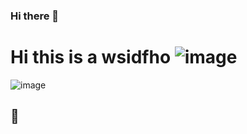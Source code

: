 ### Hi there 👋
# Hi this is a wsidfho  ![image](https://user-images.githubusercontent.com/39233077/119437398-08bf7180-bcec-11eb-8320-1d828e050e04.png)
![image](https://user-images.githubusercontent.com/39233077/119438131-83d55780-bced-11eb-8830-2e689d9019b7.png)


## 👋

<!--
**farshidjamali/farshidjamali** is a ✨ _special_ ✨ repository because its `README.md` (this file) appears on your GitHub profile.

Here are some ideas to get you started:

- 🔭 I’m currently working on ...
- 🌱 I’m currently learning ...
- 👯 I’m looking to collaborate on ...
- 🤔 I’m looking for help with ...
- 💬 Ask me about ...
- 📫 How to reach me: ...
- 😄 Pronouns: ...
- ⚡ Fun fact: ...
![image](https://user-images.githubusercontent.com/39233077/119437142-846cee80-bceb-11eb-84b3-b49f7da2f734.png)
![image](https://user-images.githubusercontent.com/39233077/119437248-bbdb9b00-bceb-11eb-8a93-18877095188c.png)
👷 

https://awesomeopensource.com/project/abhisheknaiidu/awesome-github-profile-readme
-->
